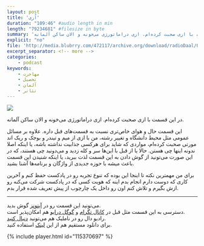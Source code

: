 ```yaml
---
layout: post
title: 'اُزی'
duration: "109:46" #audio length in min
length: "79234681" #filesize in byte
summary: 'در این قسمت با ازی صحبت کرده‌ام. ازی دراماتورژی می‌خونه و الان ساکن آلمانه.'
explicit: "no"
file: 'http://media.blubrry.com/472117/archive.org/download/radioDaal/Oz-Germany.mp3'
excerpt_separator: <!-- more -->
categories:
    - podcast
keywords:
    - مهاجرت
    - تحصیل
    - آلمان
    - تئاتر
---
```

<img src="{{site.baseurl}}/public/img/oz/cover.jpg" class="cover-img"/>

در این قسمت با ازی صحبت کرده‌ام. ازی دراماتورژی می‌خونه و الان ساکن آلمانه.

این قسمت حال و هوای خاص‌تری نسبت به قسمت‌های قبل داره. علاوه بر مسائل عمومی مثل محیط دانشگاه و تغییر رشته، من با ازی از میم و تیندر و بوجک و ریک اند مورتی صحبت کرده‌ام، مواردی که شاید برای هرکسی جذابیت نداشته باشه، یا اینکه اصلا ندونه اینها چی هستن. حالا یا از قبل با این‌ها سر و کله زدید و می‌دونید چی هستند، که در این صورت می‌تونید از گوش دادن به این قسمت لذت ببرید، یا اینکه شنیدن این قسمت باعث میشه با حوزه جدیدی از واژگان و برنامه‌ها آشنا بشید.

برای من مهمترین نکته تا اینجا این بوده که تنوع تجربه رو در پادکست حفظ کنم و آخرین کاری که دوست دارم انجام بدم اینه که هویت کسی که در پادکست شرکت می‌کنه رو ازش بگیرم و تلاش کنم اون رو داخل یک چارچوب از پیش تعریف شده قرار بدم.
<!-- more -->

<hr>

می‌تونید این قسمت رو در [آیتونز](http://apple.co/2go4xdT) گوش بدید.  
دسترسی به این قسمت مثل قبل در [کانال تگرام](https://t.me/radioDaal) و [گوگل درایو](http://bit.ly/daal-23) هم امکان‌پذیر است.  
رادیو دال رو در ناملیک هم می‌تونید [دنبال کنید](http://bit.ly/2C2KlZw).  
برای دانلود مستقیم هم از این [لینک]({{page.file}}) استفاده کنید.

{% include player.html id="115370697" %}

<!-- <hr> -->

<!-- آهنگ‌ها و کلیپ‌های استفاده شده ([پلی لیست](http://bit.ly/daal-music) در اسپاتیفای): 
<div dir="ltr" style="font-size: smaller;">
<ul>
<li>Family of the Year, Hero</li>
<li>Coldplay, Hurts Like Heaven</li>
<li>Forrest Gump</li>
</ul>
</div> -->
